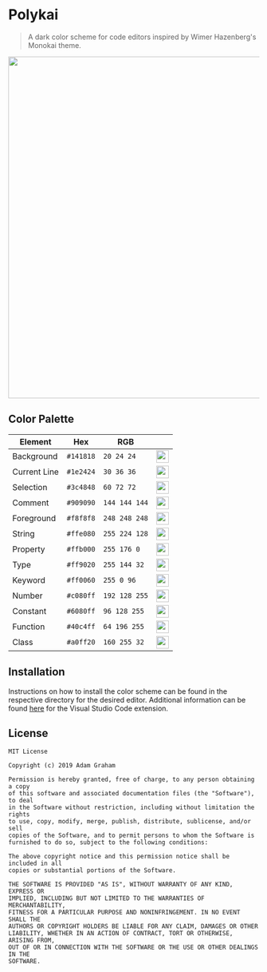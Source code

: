 # Polykai

> A dark color scheme for code editors inspired by Wimer Hazenberg's Monokai theme.

<img src="https://github.com/adamgraham/polykai/blob/master/images/screenshot.png" width="900" height="684">

## Color Palette

| Element                | Hex       | RGB           |  |
|------------------------|-----------|---------------|-------|
| Background             | `#141818` | `20 24 24`    | <img src="https://github.com/adamgraham/polykai/blob/master/images/%23141818.png" width="25" height="25"> |
| Current Line           | `#1e2424` | `30 36 36`    | <img src="https://github.com/adamgraham/polykai/blob/master/images/%231e2424.png" width="25" height="25"> 
| Selection              | `#3c4848` | `60 72 72`    | <img src="https://github.com/adamgraham/polykai/blob/master/images/%233c4848.png" width="25" height="25"> 
| Comment                | `#909090` | `144 144 144` | <img src="https://github.com/adamgraham/polykai/blob/master/images/%23909090.png" width="25" height="25"> 
| Foreground             | `#f8f8f8` | `248 248 248` | <img src="https://github.com/adamgraham/polykai/blob/master/images/%23f8f8f8.png" width="25" height="25"> 
| String                 | `#ffe080` | `255 224 128` | <img src="https://github.com/adamgraham/polykai/blob/master/images/%23ffe080.png" width="25" height="25"> 
| Property               | `#ffb000` | `255 176 0`   | <img src="https://github.com/adamgraham/polykai/blob/master/images/%23ffb000.png" width="25" height="25"> 
| Type                   | `#ff9020` | `255 144 32`  | <img src="https://github.com/adamgraham/polykai/blob/master/images/%23ff9020.png" width="25" height="25"> 
| Keyword                | `#ff0060` | `255 0 96`    | <img src="https://github.com/adamgraham/polykai/blob/master/images/%23ff0060.png" width="25" height="25"> 
| Number                 | `#c080ff` | `192 128 255` | <img src="https://github.com/adamgraham/polykai/blob/master/images/%23c080ff.png" width="25" height="25"> 
| Constant               | `#6080ff` | `96 128 255`  | <img src="https://github.com/adamgraham/polykai/blob/master/images/%236080ff.png" width="25" height="25"> 
| Function               | `#40c4ff` | `64 196 255`  | <img src="https://github.com/adamgraham/polykai/blob/master/images/%2340c4ff.png" width="25" height="25"> 
| Class                  | `#a0ff20` | `160 255 32`  | <img src="https://github.com/adamgraham/polykai/blob/master/images/%23a0ff20.png" width="25" height="25"> 

## Installation

Instructions on how to install the color scheme can be found in the respective directory for the desired editor. Additional information can be found [here](https://github.com/adamgraham/polykai-vscode) for the Visual Studio Code extension.

## License
```
MIT License

Copyright (c) 2019 Adam Graham

Permission is hereby granted, free of charge, to any person obtaining a copy
of this software and associated documentation files (the "Software"), to deal
in the Software without restriction, including without limitation the rights
to use, copy, modify, merge, publish, distribute, sublicense, and/or sell
copies of the Software, and to permit persons to whom the Software is
furnished to do so, subject to the following conditions:

The above copyright notice and this permission notice shall be included in all
copies or substantial portions of the Software.

THE SOFTWARE IS PROVIDED "AS IS", WITHOUT WARRANTY OF ANY KIND, EXPRESS OR
IMPLIED, INCLUDING BUT NOT LIMITED TO THE WARRANTIES OF MERCHANTABILITY,
FITNESS FOR A PARTICULAR PURPOSE AND NONINFRINGEMENT. IN NO EVENT SHALL THE
AUTHORS OR COPYRIGHT HOLDERS BE LIABLE FOR ANY CLAIM, DAMAGES OR OTHER
LIABILITY, WHETHER IN AN ACTION OF CONTRACT, TORT OR OTHERWISE, ARISING FROM,
OUT OF OR IN CONNECTION WITH THE SOFTWARE OR THE USE OR OTHER DEALINGS IN THE
SOFTWARE.
```
